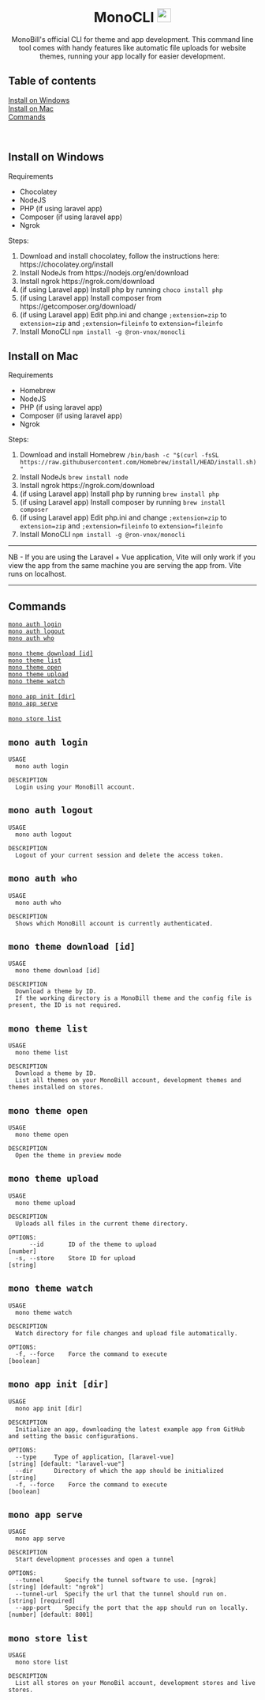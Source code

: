 <h1 align="center">MonoCLI <img width="28px" src="https://assets.gomonobill.com/monobill/command_line.png"></h1>
<p align="center">MonoBill's official CLI for theme and app development. This command line tool comes with handy features like automatic file uploads for website themes, running your app locally for easier development.</p>
<h2>Table of contents</h2>
<p>
  <a href="#install-on-windows">Install on Windows</a><br>
  <a href="#install-on-mac">Install on Mac</a><br>
  <a href="#commands">Commands</a>
</p>
<br>
<h2>Install on Windows</h2>

Requirements
- Chocolatey
- NodeJS
- PHP (if using laravel app)
- Composer (if using laravel app)
- Ngrok

Steps:
<ol>
  <li>Download and install chocolatey, follow the instructions here: https://chocolatey.org/install</li>
  <li>Install NodeJs from https://nodejs.org/en/download</li>
  <li>Install ngrok https://ngrok.com/download</li>
  <li>(if using Laravel app) Install php by running <code>choco install php</code></li>
  <li>(if using Laravel app) Install composer from https://getcomposer.org/download/</li>
  <li>(if using Laravel app) Edit php.ini and change <code>;extension=zip</code> to <code>extension=zip</code> and <code>;extension=fileinfo</code> to <code>extension=fileinfo</code></li>
  <li>Install MonoCLI <code>npm install -g @ron-vnox/monocli</code></li>
</ol>

<h2>Install on Mac</h2>

Requirements
- Homebrew
- NodeJS
- PHP (if using laravel app)
- Composer (if using laravel app)
- Ngrok

Steps:
<ol>
  <li>Download and install Homebrew <code>/bin/bash -c "$(curl -fsSL https://raw.githubusercontent.com/Homebrew/install/HEAD/install.sh)"</code></li>
  <li>Install NodeJs <code>brew install node</code></li>
  <li>Install ngrok https://ngrok.com/download</li>
  <li>(if using Laravel app) Install php by running <code>brew install php</code></li>
  <li>(if using Laravel app) Install composer by running <code>brew install composer</code></li>
  <li>(if using Laravel app) Edit php.ini and change <code>;extension=zip</code> to <code>extension=zip</code> and <code>;extension=fileinfo</code> to <code>extension=fileinfo</code></li>
  <li>Install MonoCLI <code>npm install -g @ron-vnox/monocli</code></li>
</ol>

<hr>
NB -
If you are using the Laravel + Vue application, Vite will only work if you view the app from the same machine you are serving the app from. Vite runs on localhost.
<hr>

<h2>Commands</h2>
<a href="#mono-auth-login"><code>mono auth login</code></a><br>
<a href="#mono-auth-logout"><code>mono auth logout</code></a><br>
<a href="#mono-auth-who"><code>mono auth who</code></a><br>
<br>
<a href="#mono-theme-download-id"><code>mono theme download [id]</code></a><br>
<a href="#mono-theme-list"><code>mono theme list</code></a><br>
<a href="#mono-theme-open"><code>mono theme open</code></a><br>
<a href="#mono-theme-upload"><code>mono theme upload</code></a><br>
<a href="#mono-theme-watch"><code>mono theme watch</code></a><br>
<br>
<a href="#mono-app-init-dir"><code>mono app init [dir]</code></a><br>
<a href="#mono-app-serve"><code>mono app serve</code></a><br>
<br>
<a href="#mono-store-list"><code>mono store list</code></a><br>

<h2><code>mono auth login</code></h2>

```
USAGE
  mono auth login

DESCRIPTION
  Login using your MonoBill account.
```

<h2><code>mono auth logout</code></h2>

```
USAGE
  mono auth logout

DESCRIPTION
  Logout of your current session and delete the access token.
```

<h2><code>mono auth who</code></h2>

```
USAGE
  mono auth who

DESCRIPTION
  Shows which MonoBill account is currently authenticated.
```

<h2><code>mono theme download [id]</code></h2>

```
USAGE
  mono theme download [id]

DESCRIPTION
  Download a theme by ID.
  If the working directory is a MonoBill theme and the config file is present, the ID is not required.
```

<h2><code>mono theme list</code></h2>

```
USAGE
  mono theme list

DESCRIPTION
  Download a theme by ID.
  List all themes on your MonoBill account, development themes and themes installed on stores.

```

<h2><code>mono theme open</code></h2>

```
USAGE
  mono theme open

DESCRIPTION
  Open the theme in preview mode

```

<h2><code>mono theme upload</code></h2>

```
USAGE
  mono theme upload

DESCRIPTION
  Uploads all files in the current theme directory.

OPTIONS:
      --id       ID of the theme to upload                              [number]
  -s, --store    Store ID for upload                                    [string]
```

<h2><code>mono theme watch</code></h2>

```
USAGE
  mono theme watch

DESCRIPTION
  Watch directory for file changes and upload file automatically.

OPTIONS:
  -f, --force    Force the command to execute                          [boolean]
```

<h2><code>mono app init [dir]</code></h2>

```
USAGE
  mono app init [dir]

DESCRIPTION
  Initialize an app, downloading the latest example app from GitHub and setting the basic configurations.

OPTIONS:
  --type     Type of application, [laravel-vue]                     [string] [default: "laravel-vue"]
  --dir      Directory of which the app should be initialized       [string]
  -f, --force    Force the command to execute                       [boolean]

```

<h2><code>mono app serve</code></h2>

```
USAGE
  mono app serve

DESCRIPTION
  Start development processes and open a tunnel

OPTIONS:
  --tunnel      Specify the tunnel software to use. [ngrok]           [string] [default: "ngrok"]
  --tunnel-url  Specify the url that the tunnel should run on.        [string] [required]
  --app-port    Specify the port that the app should run on locally.  [number] [default: 8001]

```

<h2><code>mono store list</code></h2>

```
USAGE
  mono store list

DESCRIPTION
  List all stores on your MonoBil account, development stores and live stores.

```
